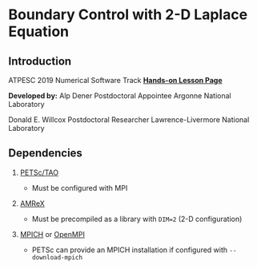 # Boundary Control with 2-D Laplace Equation

## Introduction

ATPESC 2019 Numerical Software Track
[__Hands-on Lesson Page__](https://xsdk-project.github.io/MathPackagesTraining/lessons/boundary_control_tao/)

__Developed by:__
Alp Dener
Postdoctoral Appointee
Argonne National Laboratory

Donald E. Willcox
Postdoctoral Researcher
Lawrence-Livermore National Laboratory

## Dependencies

1. [PETSc/TAO](https://www.mcs.anl.gov/petsc/)
    - Must be configured with MPI

2. [AMReX](https://amrex-codes.github.io/amrex/)
    - Must be precompiled as a library with `DIM=2` (2-D configuration)

3. [MPICH](https://www.mpich.org) or [OpenMPI](https://www.open-mpi.org)
    - PETSc can provide an MPICH installation if configured with `--download-mpich`

